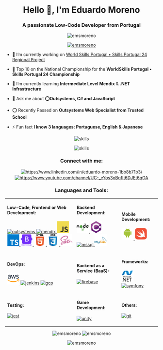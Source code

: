 <h1 align="center">Hello 👋, I'm Eduardo Moreno</h1>
<h3 align="center">A passionate Low-Code Developer from Portugal</h3>

<p align="center"> 
    <img src="https://komarev.com/ghpvc/?username=emsmoreno&label=Profile%20views&color=0e75b6&style=flat" alt="emsmoreno" /> 
</p>

<p align="center"> 
    <a href="https://github.com/ryo-ma/github-profile-trophy">
        <img src="https://github-profile-trophy.vercel.app/?username=emsmoreno" alt="emsmoreno" />
    </a> 
</p>

- 🔭 I’m currently working on [World Skills Portugal • Skills Portugal 24 Regional Project](https://github.com/EMSMoreno/BibliotecaSkilliana_M2)

- 🏅 Top 10 on the National Championship for the **WorldSkills Portugal • Skills Portugal 24 Championship**

- 🌱 I’m currently learning **Intermediate Level Mendix** & **.NET Infrastructure**

- 💬 Ask me about **⭕Outsystems, C# and JavaScript**

- ⭕ Recently Passed on **Outsystems Web Specialist from Trusted School**

- ⚡ Fun fact **I know 3 languages: Portuguese, English & Japanese**
  
<div align="center">
    <img src="https://iili.io/2YtKF5P.png" alt="skills" style="display: inline-block; vertical-align: middle;" />

<p align="center"> <img src="https://iili.io/2YtKF5P.png" alt="skills" />
</p>

<h3 align="center">Connect with me:</h3>
<p align="center">
    <a href="https://www.linkedin.com/in/eduardo-moreno-1bb8b71b3/" target="blank">
        <img align="center" src="https://raw.githubusercontent.com/rahuldkjain/github-profile-readme-generator/master/src/images/icons/Social/linked-in-alt.svg" alt="https://www.linkedin.com/in/eduardo-moreno-1bb8b71b3/" height="30" width="40" />
    </a>
    <a href="https://www.youtube.com/channel/UC-_eYos3oBqfIt6DJEt6qOA" target="blank">
        <img align="center" src="https://raw.githubusercontent.com/rahuldkjain/github-profile-readme-generator/master/src/images/icons/Social/youtube.svg" alt="https://www.youtube.com/channel/UC-_eYos3oBqfIt6DJEt6qOA" height="30" width="40" />
    </a>
</p>

<h3 align="center">Languages and Tools:</h3>
<table align="center">
    <tr>
        <td>
            <h4 align="left">Low-Code, Frontend or Web Development:</h4>
            <p align="left">
                <a href="https://www.outsystems.com/" target="_blank" rel="noreferrer">
                    <img src="https://cdn-1.webcatalog.io/catalog/outsystems/outsystems-icon-filled-256.png?v=1714775369841" alt="outsystems" width="40" height="40"/>
                </a>
                <a href="https://www.mendix.com/" target="_blank" rel="noreferrer">
                    <img src="https://encrypted-tbn0.gstatic.com/images?q=tbn:ANd9GcSRAU2aPAmLsMsTm6FPLYkWxqS9yk3X1ryVTQ&s" alt="mendix" width="40" height="40"/> 
                </a>
                <a href="https://developer.mozilla.org/en-US/docs/Web/JavaScript" target="_blank" rel="noreferrer">
                    <img src="https://raw.githubusercontent.com/devicons/devicon/master/icons/javascript/javascript-original.svg" alt="javascript" width="40" height="40"/>
                </a>
                <a href="https://www.typescriptlang.org/" target="_blank" rel="noreferrer">
                    <img src="https://raw.githubusercontent.com/devicons/devicon/master/icons/typescript/typescript-original.svg" alt="typescript" width="40" height="40"/>
                </a>
                <a href="https://getbootstrap.com" target="_blank" rel="noreferrer">
                    <img src="https://raw.githubusercontent.com/devicons/devicon/master/icons/bootstrap/bootstrap-plain-wordmark.svg" alt="bootstrap" width="40" height="40"/>
                </a>
                <a href="https://www.w3.org/html/" target="_blank" rel="noreferrer">
                    <img src="https://raw.githubusercontent.com/devicons/devicon/master/icons/html5/html5-original-wordmark.svg" alt="html5" width="40" height="40"/>
                </a>
                <a href="https://www.w3schools.com/css/" target="_blank" rel="noreferrer">
                    <img src="https://raw.githubusercontent.com/devicons/devicon/master/icons/css3/css3-original-wordmark.svg" alt="css3" width="40" height="40"/>
                </a>
                <a href="https://sass-lang.com" target="_blank" rel="noreferrer">
                    <img src="https://raw.githubusercontent.com/devicons/devicon/master/icons/sass/sass-original.svg" alt="sass" width="40" height="40"/>
                </a>
            </p>
        </td>
        <td>
            <h4 align="left">Backend Development:</h4>
            <p align="left">
                <a href="https://nodejs.org" target="_blank" rel="noreferrer">
                    <img src="https://raw.githubusercontent.com/devicons/devicon/master/icons/nodejs/nodejs-original-wordmark.svg" alt="nodejs" width="40" height="40"/>
                </a>
                <a href="https://www.w3schools.com/cs/" target="_blank" rel="noreferrer">
                    <img src="https://raw.githubusercontent.com/devicons/devicon/master/icons/csharp/csharp-original.svg" alt="csharp" width="40" height="40"/>
                </a>
                <a href="https://www.microsoft.com/en-us/sql-server" target="_blank" rel="noreferrer">
                    <img src="https://www.svgrepo.com/show/303229/microsoft-sql-server-logo.svg" alt="mssql" width="40" height="40"/>
                </a>
                <a href="https://www.mysql.com/" target="_blank" rel="noreferrer">
                    <img src="https://raw.githubusercontent.com/devicons/devicon/master/icons/mysql/mysql-original-wordmark.svg" alt="mysql" width="40" height="40"/>
                </a>
            </p>
        </td>
        <td>
            <h4 align="left">Mobile Development:</h4>
            <p align="left">
                <a href="https://developer.android.com" target="_blank" rel="noreferrer">
                    <img src="https://raw.githubusercontent.com/devicons/devicon/master/icons/android/android-original-wordmark.svg" alt="android" width="40" height="40"/>
                </a>
                <a href="https://developer.apple.com/swift/" target="_blank" rel="noreferrer">
                    <img src="https://raw.githubusercontent.com/devicons/devicon/master/icons/swift/swift-original.svg" alt="swift" width="40" height="40"/>
                </a>
            </p>
        </td>
    </tr>
    <tr>
        <td>
            <h4 align="left">DevOps:</h4>
            <p align="left">
                <a href="https://aws.amazon.com" target="_blank" rel="noreferrer">
                    <img src="https://raw.githubusercontent.com/devicons/devicon/master/icons/amazonwebservices/amazonwebservices-original-wordmark.svg" alt="aws" width="40" height="40"/>
                </a>
                <a href="https://www.jenkins.io" target="_blank" rel="noreferrer">
                    <img src="https://www.vectorlogo.zone/logos/jenkins/jenkins-icon.svg" alt="jenkins" width="40" height="40"/>
                </a>
                <a href="https://cloud.google.com" target="_blank" rel="noreferrer">
                    <img src="https://www.vectorlogo.zone/logos/google_cloud/google_cloud-icon.svg" alt="gcp" width="40" height="40"/>
                </a>
            </p>
        </td>
        <td>
            <h4 align="left">Backend as a Service (BaaS):</h4>
            <p align="left">
                <a href="https://firebase.google.com/" target="_blank" rel="noreferrer">
                    <img src="https://www.vectorlogo.zone/logos/firebase/firebase-icon.svg" alt="firebase" width="40" height="40"/>
                </a>
            </p>
        </td>
        <td>
            <h4 align="left">Frameworks:</h4>
            <p align="left">
                <a href="https://dotnet.microsoft.com/" target="_blank" rel="noreferrer">
                    <img src="https://raw.githubusercontent.com/devicons/devicon/master/icons/dot-net/dot-net-original-wordmark.svg" alt="dotnet" width="40" height="40"/>
                </a>
                <a href="https://symfony.com" target="_blank" rel="noreferrer">
                    <img src="https://symfony.com/logos/symfony_black_03.svg" alt="symfony" width="40" height="40"/>
                </a>
            </p>
        </td>
    </tr>
    <tr>
        <td>
            <h4 align="left">Testing:</h4>
            <p align="left">
                <a href="https://jestjs.io" target="_blank" rel="noreferrer">
                    <img src="https://www.vectorlogo.zone/logos/jestjsio/jestjsio-icon.svg" alt="jest" width="40" height="40"/>
                </a>
            </p>
        </td>
        <td>
            <h4 align="left">Game Development:</h4>
            <p align="left">
                <a href="https://unity.com/" target="_blank" rel="noreferrer">
                    <img src="https://www.vectorlogo.zone/logos/unity3d/unity3d-icon.svg" alt="unity" width="40" height="40"/>
                </a>
            </p>
        </td>
        <td>
            <h4 align="left">Others:</h4>
            <p align="left">
                <a href="https://git-scm.com/" target="_blank" rel="noreferrer">
                    <img src="https://www.vectorlogo.zone/logos/git-scm/git-scm-icon.svg" alt="git" width="40" height="40"/>
                </a>
            </p>
        </td>
    </tr>
</table>

<div align="center">
    <img src="https://github-readme-stats.vercel.app/api/top-langs?username=emsmoreno&show_icons=true&locale=en&layout=compact" alt="emsmoreno" />
    <img src="https://github-readme-stats.vercel.app/api?username=emsmoreno&show_icons=true&locale=en" alt="emsmoreno" />
</div>

<p align="center">
    <img src="https://github-readme-streak-stats.herokuapp.com/?user=emsmoreno&" alt="emsmoreno" />
</p>
